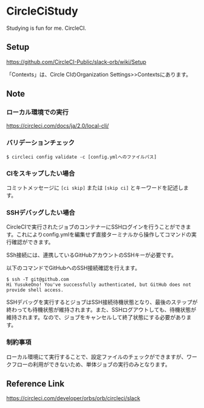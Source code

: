 # CircleCiStudy
Studying is fun for me. CircleCI.

## Setup

https://github.com/CircleCI-Public/slack-orb/wiki/Setup

「Contexts」は、Circle CIのOrganization Settings>>Contextsにあります。

## Note

### ローカル環境での実行

https://circleci.com/docs/ja/2.0/local-cli/

### バリデーションチェック

```
$ circleci config validate -c [config.ymlへのファイルパス]
```

### CIをスキップしたい場合

コミットメッセージに ```[ci skip]``` または ```[skip ci]``` とキーワードを記述します。

### SSHデバッグしたい場合

CircleCIで実行されたジョブのコンテナーにSSHログインを行うことができます。これによりconfig.ymlを編集せず直接ターミナルから操作してコマンドの実行確認ができます。

SSh接続には、連携しているGitHubアカウントのSSHキーが必要です。

以下のコマンドでGitHubへのSSH接続確認を行えます。

```
$ ssh -T git@github.com
Hi YusukeOno! You've successfully authenticated, but GitHub does not provide shell access.
```

SSHデバッグを実行するとジョブはSSH接続待機状態となり、最後のステップが終わっても待機状態が維持されます。また、SSHログアウトしても、待機状態が維持されます。なので、ジョブをキャンセルして終了状態にする必要があります。

### 制約事項

ローカル環境にて実行することで、設定ファイルのチェックができますが、ワークフローの利用ができないため、単体ジョブの実行のみとなります。

## Reference Link

https://circleci.com/developer/orbs/orb/circleci/slack
